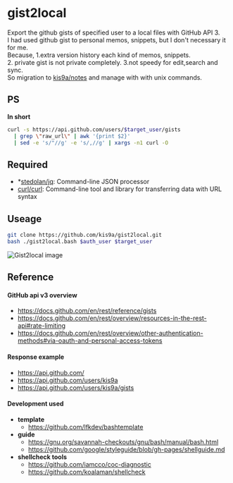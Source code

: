 # gist2local

Export the github gists of specified user to a local files with GitHub API 3.  
I had used github gist to personal memos, snippets, but I don't necessary it for me.  
Because, 1.extra version history each kind of memos, snippets.  
2. private gist is not private completely. 3.not speedy for edit,search and sync.  
So migration to [kis9a/notes](https://github.com/kis9a/notes/tree/master/memos) and manage with with unix commands.

## PS

**In short**

```sh
curl -s https://api.github.com/users/$target_user/gists
  | grep \"raw_url\" | awk '{print $2}'
  | sed -e 's/"//g' -e 's/,//g' | xargs -n1 curl -O
```

## Required

- \*[stedolan/jq](https://github.com/stedolan/jq): Command-line JSON processor
- [curl/curl](https://github.com/curl/curl): Command-line tool and library for transferring data with URL syntax

## Useage

```bash
git clone https://github.com/kis9a/gist2local.git
bash ./gist2local.bash $auth_user $target_user
```
![Gist2local image](https://user-images.githubusercontent.com/65019715/107136616-5c2dcf80-6948-11eb-9702-47df2dbc7f16.gif)


## Reference

#### GitHub api v3 overview

- <https://docs.github.com/en/rest/reference/gists>
- <https://docs.github.com/en/rest/overview/resources-in-the-rest-api#rate-limiting>
- <https://docs.github.com/en/rest/overview/other-authentication-methods#via-oauth-and-personal-access-tokens>

#### Response example

- <https://api.github.com/>
- <https://api.github.com/users/kis9a>
- <https://api.github.com/users/kis9a/gists>

#### Development used

- **template**
  - <https://github.com/lfkdev/bashtemplate>
- **guide**
  - <https://gnu.org/savannah-checkouts/gnu/bash/manual/bash.html>
  - <https://github.com/google/styleguide/blob/gh-pages/shellguide.md>
- **shellcheck tools**
  - <https://github.com/iamcco/coc-diagnostic>
  - <https://github.com/koalaman/shellcheck>

